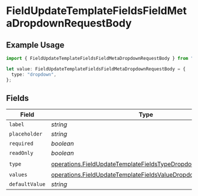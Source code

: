 # FieldUpdateTemplateFieldsFieldMetaDropdownRequestBody

## Example Usage

```typescript
import { FieldUpdateTemplateFieldsFieldMetaDropdownRequestBody } from "@documenso/sdk-typescript/models/operations";

let value: FieldUpdateTemplateFieldsFieldMetaDropdownRequestBody = {
  type: "dropdown",
};
```

## Fields

| Field                                                                                                                                        | Type                                                                                                                                         | Required                                                                                                                                     | Description                                                                                                                                  |
| -------------------------------------------------------------------------------------------------------------------------------------------- | -------------------------------------------------------------------------------------------------------------------------------------------- | -------------------------------------------------------------------------------------------------------------------------------------------- | -------------------------------------------------------------------------------------------------------------------------------------------- |
| `label`                                                                                                                                      | *string*                                                                                                                                     | :heavy_minus_sign:                                                                                                                           | N/A                                                                                                                                          |
| `placeholder`                                                                                                                                | *string*                                                                                                                                     | :heavy_minus_sign:                                                                                                                           | N/A                                                                                                                                          |
| `required`                                                                                                                                   | *boolean*                                                                                                                                    | :heavy_minus_sign:                                                                                                                           | N/A                                                                                                                                          |
| `readOnly`                                                                                                                                   | *boolean*                                                                                                                                    | :heavy_minus_sign:                                                                                                                           | N/A                                                                                                                                          |
| `type`                                                                                                                                       | [operations.FieldUpdateTemplateFieldsTypeDropdownRequestBody2](../../models/operations/fieldupdatetemplatefieldstypedropdownrequestbody2.md) | :heavy_check_mark:                                                                                                                           | N/A                                                                                                                                          |
| `values`                                                                                                                                     | [operations.FieldUpdateTemplateFieldsValueDropdown](../../models/operations/fieldupdatetemplatefieldsvaluedropdown.md)[]                     | :heavy_minus_sign:                                                                                                                           | N/A                                                                                                                                          |
| `defaultValue`                                                                                                                               | *string*                                                                                                                                     | :heavy_minus_sign:                                                                                                                           | N/A                                                                                                                                          |